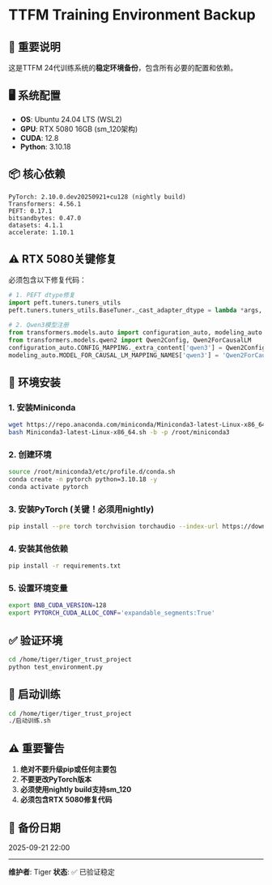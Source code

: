 # TTFM Training Environment Backup

## 📌 重要说明
这是TTFM 24代训练系统的**稳定环境备份**，包含所有必要的配置和依赖。

## 🖥️ 系统配置
- **OS**: Ubuntu 24.04 LTS (WSL2)
- **GPU**: RTX 5080 16GB (sm_120架构)
- **CUDA**: 12.8
- **Python**: 3.10.18

## 📦 核心依赖
```
PyTorch: 2.10.0.dev20250921+cu128 (nightly build)
Transformers: 4.56.1
PEFT: 0.17.1
bitsandbytes: 0.47.0
datasets: 4.1.1
accelerate: 1.10.1
```

## ⚠️ RTX 5080关键修复
必须包含以下修复代码：

```python
# 1. PEFT dtype修复
import peft.tuners.tuners_utils
peft.tuners.tuners_utils.BaseTuner._cast_adapter_dtype = lambda *args, **kwargs: None

# 2. Qwen3模型注册
from transformers.models.auto import configuration_auto, modeling_auto
from transformers.models.qwen2 import Qwen2Config, Qwen2ForCausalLM
configuration_auto.CONFIG_MAPPING._extra_content['qwen3'] = Qwen2Config
modeling_auto.MODEL_FOR_CAUSAL_LM_MAPPING_NAMES['qwen3'] = 'Qwen2ForCausalLM'
```

## 🚀 环境安装

### 1. 安装Miniconda
```bash
wget https://repo.anaconda.com/miniconda/Miniconda3-latest-Linux-x86_64.sh
bash Miniconda3-latest-Linux-x86_64.sh -b -p /root/miniconda3
```

### 2. 创建环境
```bash
source /root/miniconda3/etc/profile.d/conda.sh
conda create -n pytorch python=3.10.18 -y
conda activate pytorch
```

### 3. 安装PyTorch (关键！必须用nightly)
```bash
pip install --pre torch torchvision torchaudio --index-url https://download.pytorch.org/whl/nightly/cu128
```

### 4. 安装其他依赖
```bash
pip install -r requirements.txt
```

### 5. 设置环境变量
```bash
export BNB_CUDA_VERSION=128
export PYTORCH_CUDA_ALLOC_CONF='expandable_segments:True'
```

## ✅ 验证环境
```bash
cd /home/tiger/tiger_trust_project
python test_environment.py
```

## 🎯 启动训练
```bash
cd /home/tiger/tiger_trust_project
./启动训练.sh
```

## ⚠️ 重要警告
1. **绝对不要升级pip或任何主要包**
2. **不要更改PyTorch版本**
3. **必须使用nightly build支持sm_120**
4. **必须包含RTX 5080修复代码**

## 📝 备份日期
2025-09-21 22:00

---
**维护者**: Tiger
**状态**: ✅ 已验证稳定